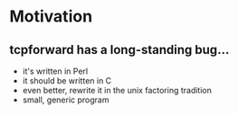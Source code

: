 # Motivation #

## tcpforward has a long-standing bug... ##

* it's written in Perl
* it should be written in C
* even better, rewrite it in the unix factoring tradition
* small, generic program

